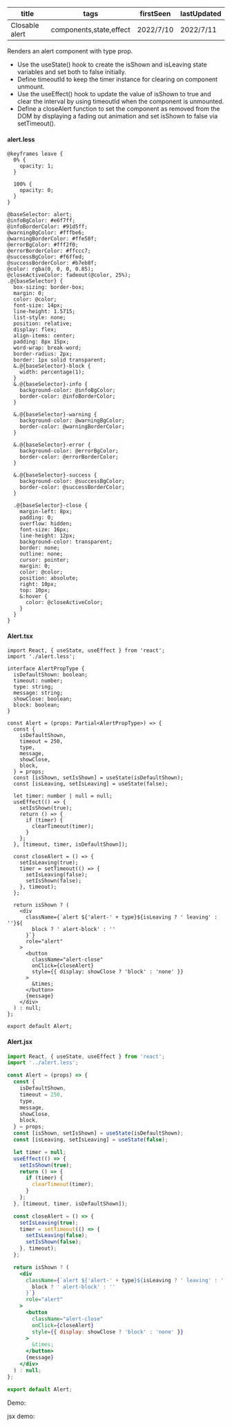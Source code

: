 | title          | tags                    | firstSeen | lastUpdated |
| -------------- | ----------------------- | --------- | ----------- |
| Closable alert | components,state,effect | 2022/7/10 | 2022/7/11   |

Renders an alert component with type prop.

- Use the useState() hook to create the isShown and isLeaving state variables and set both to false initially.
- Define timeoutId to keep the timer instance for clearing on component unmount.
- Use the useEffect() hook to update the value of isShown to true and clear the interval by using timeoutId when the component is unmounted.
- Define a closeAlert function to set the component as removed from the DOM by displaying a fading out animation and set isShown to false via setTimeout().

#### alert.less

```less | pure
@keyframes leave {
  0% {
    opacity: 1;
  }

  100% {
    opacity: 0;
  }
}

@baseSelector: alert;
@infoBgColor: #e6f7ff;
@infoBorderColor: #91d5ff;
@warningBgColor: #fffbe6;
@warningBorderColor: #ffe58f;
@errorBgColor: #fff2f0;
@errorBorderColor: #ffccc7;
@successBgColor: #f6ffed;
@successBorderColor: #b7eb8f;
@color: rgba(0, 0, 0, 0.85);
@closeActiveColor: fadeout(@color, 25%);
.@{baseSelector} {
  box-sizing: border-box;
  margin: 0;
  color: @color;
  font-size: 14px;
  line-height: 1.5715;
  list-style: none;
  position: relative;
  display: flex;
  align-items: center;
  padding: 8px 15px;
  word-wrap: break-word;
  border-radius: 2px;
  border: 1px solid transparent;
  &.@{baseSelector}-block {
    width: percentage(1);
  }
  &.@{baseSelector}-info {
    background-color: @infoBgColor;
    border-color: @infoBorderColor;
  }

  &.@{baseSelector}-warning {
    background-color: @warningBgColor;
    border-color: @warningBorderColor;
  }

  &.@{baseSelector}-error {
    background-color: @errorBgColor;
    border-color: @errorBorderColor;
  }

  &.@{baseSelector}-success {
    background-color: @successBgColor;
    border-color: @successBorderColor;
  }

  .@{baseSelector}-close {
    margin-left: 8px;
    padding: 0;
    overflow: hidden;
    font-size: 16px;
    line-height: 12px;
    background-color: transparent;
    border: none;
    outline: none;
    cursor: pointer;
    margin: 0;
    color: @color;
    position: absolute;
    right: 10px;
    top: 10px;
    &:hover {
      color: @closeActiveColor;
    }
  }
}
```

#### Alert.tsx

```tsx | pure
import React, { useState, useEffect } from 'react';
import './alert.less';

interface AlertPropType {
  isDefaultShown: boolean;
  timeout: number;
  type: string;
  message: string;
  showClose: boolean;
  block: boolean;
}

const Alert = (props: Partial<AlertPropType>) => {
  const {
    isDefaultShown,
    timeout = 250,
    type,
    message,
    showClose,
    block,
  } = props;
  const [isShown, setIsShown] = useState(isDefaultShown);
  const [isLeaving, setIsLeaving] = useState(false);

  let timer: number | null = null;
  useEffect(() => {
    setIsShown(true);
    return () => {
      if (timer) {
        clearTimeout(timer);
      }
    };
  }, [timeout, timer, isDefaultShown]);

  const closeAlert = () => {
    setIsLeaving(true);
    timer = setTimeout(() => {
      setIsLeaving(false);
      setIsShown(false);
    }, timeout);
  };

  return isShown ? (
    <div
      className={`alert ${'alert-' + type}${isLeaving ? ' leaving' : ''}${
        block ? ' alert-block' : ''
      }`}
      role="alert"
    >
      <button
        className="alert-close"
        onClick={closeAlert}
        style={{ display: showClose ? 'block' : 'none' }}
      >
        &times;
      </button>
      {message}
    </div>
  ) : null;
};

export default Alert;
```

#### Alert.jsx

```jsx | pure
import React, { useState, useEffect } from 'react';
import '../alert.less';

const Alert = (props) => {
  const {
    isDefaultShown,
    timeout = 250,
    type,
    message,
    showClose,
    block,
  } = props;
  const [isShown, setIsShown] = useState(isDefaultShown);
  const [isLeaving, setIsLeaving] = useState(false);

  let timer = null;
  useEffect(() => {
    setIsShown(true);
    return () => {
      if (timer) {
        clearTimeout(timer);
      }
    };
  }, [timeout, timer, isDefaultShown]);

  const closeAlert = () => {
    setIsLeaving(true);
    timer = setTimeout(() => {
      setIsLeaving(false);
      setIsShown(false);
    }, timeout);
  };

  return isShown ? (
    <div
      className={`alert ${'alert-' + type}${isLeaving ? ' leaving' : ''}${
        block ? ' alert-block' : ''
      }`}
      role="alert"
    >
      <button
        className="alert-close"
        onClick={closeAlert}
        style={{ display: showClose ? 'block' : 'none' }}
      >
        &times;
      </button>
      {message}
    </div>
  ) : null;
};

export default Alert;
```

Demo:

<code src="./Demo.tsx" id="alertTsxDemo"></code>

jsx demo:

<code src="./jsx/Demo.jsx" id="alertJsxDemo"></code>
